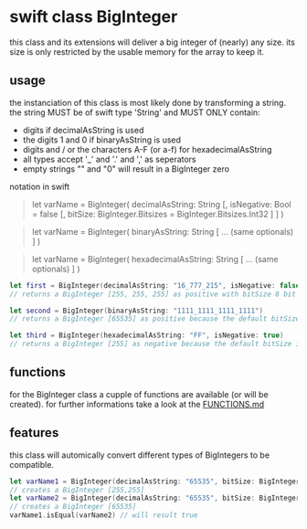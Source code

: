 # swift class BigInteger

this class and its extensions will deliver a big integer of (nearly) any size.
its size is only restricted by the usable memory for the array to keep it.

## usage

the instanciation of this class is most likely done by transforming a string.
the string MUST be of swift type 'String' and MUST ONLY contain:
- digits if decimalAsString is used
- the digits 1 and 0 if binaryAsString is used
- digits and / or the characters A-F (or a-f) for hexadecimalAsString
- all types accept '_' and '.' and ',' as seperators
- empty strings "" and "0" will result in a BigInteger zero

notation in swift
> let varName = BigInteger(
> decimalAsString: String
> [, isNegative: Bool = false
> [, bitSize: BigInteger.Bitsizes = BigInteger.Bitsizes.Int32 ] ]
> )

> let varName = BigInteger(
> binaryAsString: String
> [ ... (same optionals) ]
>)    

> let varName = BigInteger(
> hexadecimalAsString: String
> [ ... (same optionals) ]
> )

```swift
let first = BigInteger(decimalAsString: "16_777_215", isNegative: false, bitSize: BigInteger.BitSizes.Int8)
// returns a BigInteger [255, 255, 255] as positive with bitSize 8 bit 

let second = BigInteger(binaryAsString: "1111_1111_1111_1111")
// returns a BigInteger [65535] as positive because the default bitSize is 32 bit and the sign is positive by default

let third = BigInteger(hexadecimalAsString: "FF", isNegative: true)
// returns a BigInteger [255] as negative because the default bitSize is 32 bit
```

## functions

for the BigInteger class a cupple of functions are available (or will be created).
for further informations take a look at the [FUNCTIONS.md](https://github.com/NHoeller/swiftBigInteger/blob/master/FUNCTIONS.md)

## features

this class will automically convert different types of BigIntegers to be compatible.
```swift
let varName1 = BigInteger(decimalAsString: "65535", bitSize: BigInteger.BitSizes.Int8)
// creates a BigInteger [255,255]
let varName2 = BigInteger(decimalAsString: "65535", bitSize: BigInteger.BitSizes.Int32)
// creates a BigInteger [65535]
varName1.isEqual(varName2) // will result true
